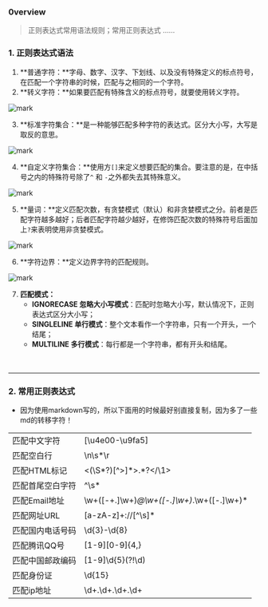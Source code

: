 ### 0verview

> 正则表达式常用语法规则；常用正则表达式 ……

### 1. 正则表达式语法

1. **普通字符：**字母、数字、汉字、下划线、以及没有特殊定义的标点符号，在匹配一个字符串的时候，匹配与之相同的一个字符。
2. **转义字符：**如果要匹配有特殊含义的标点符号，就要使用转义字符。

![mark](D:/OneDrive/_mine/docsify/_img/CLt553HfEE2W.png)

3. **标准字符集合：**是一种能够匹配多种字符的表达式。区分大小写，大写是取反的意思。

![mark](D:/OneDrive/_mine/docsify/_img/Y5iOiygzm0Xn.png)

4. **自定义字符集合：**使用方`[]`来定义想要匹配的集合。要注意的是，在中括号之内的特殊符号除了`^` 和 `-`之外都失去其特殊意义。

![mark](D:/OneDrive/_mine/docsify/_img/Nb7AUXjtEB8d.png)

5. **量词：**定义匹配次数，有贪婪模式（默认）和非贪婪模式之分。前者是匹配字符越多越好；后者匹配字符越少越好，在修饰匹配次数的特殊符号后面加上`?`来表明使用非贪婪模式。

![mark](D:/OneDrive/_mine/docsify/_img/FcDiLttwVn4C.png)

6. **字符边界：**定义边界字符的匹配规则。

![mark](D:/OneDrive/_mine/docsify/_img/66OG2fsqVlpB.png)

7. **匹配模式：**
   - **IGNORECASE 忽略大小写模式**：匹配时忽略大小写，默认情况下，正则表达式区分大小写；
   - **SINGLELINE 单行模式**：整个文本看作一个字符串，只有一个开头，一个结尾；
   - **MULTILINE 多行模式**：每行都是一个字符串，都有开头和结尾。

　

---

### 2. 常用正则表达式

- 因为使用markdown写的，所以下面用的时候最好别直接复制，因为多了一些md的转移字符！

|                  |                                             |
| ---------------- | ------------------------------------------- |
| 匹配中文字符     | [\u4e00-\u9fa5]                             |
| 匹配空白行       | \n\s*\r                                     |
| 匹配HTML标记     | <(\S\*?)\[^>]\*>.*?</\1>                    |
| 匹配首尾空白字符 | ^\s*                                        |
| 匹配Email地址    | \w+([-+.]\w+)*@\w+([-.]\w+)*\.\w+([-.]\w+)* |
| 匹配网址URL      | [a-zA-z]+://\[^\s]*                         |
| 匹配国内电话号码 | \d{3}-\d{8}                                 |
| 匹配腾讯QQ号     | \[1-9][0-9]{4,}                             |
| 匹配中国邮政编码 | [1-9]\d{5}(?!\d)                            |
| 匹配身份证       | \d{15}                                      |
| 匹配ip地址       | \d+\.\d+\.\d+\.\d+                          |

